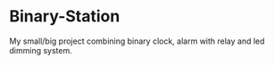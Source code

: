 # Binary-Station
My small/big project combining binary clock, alarm with relay and led dimming system.
